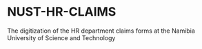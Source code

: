# NUST-HR-CLAIMS
The digitization of the HR department claims forms at the Namibia University of Science and Technology
